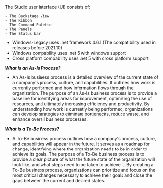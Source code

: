 The Studio user interface (UI) consists of: 

    - The Backstage View
    - The Ribbon
    - The Command Palette
    - The Panels
    - The Status bar


- Windows-Legacy uses .net framework 4.6.1.(The compatibility used in releases before 2021.10)
- Windows compability uses .net 5 with windows support
- Cross platform compability uses .net 5 with cross platform support 

***What is an As-Is Process?***

- An As-Is business process is a detailed overview of the current state of a company's process, culture, and capabilities. It outlines how work is currently performed and how information flows through the organization. The purpose of an As-Is business process is to provide a baseline for identifying areas for improvement, optimizing the use of resources, and ultimately increasing efficiency and productivity. By understanding how work is currently being performed, organizations can develop strategies to eliminate bottlenecks, reduce waste, and enhance overall business processes.

***What is a To-Be Process?***

- A To-Be business process outlines how a company's process, culture, and capabilities will appear in the future. It serves as a roadmap for change, identifying where the organization needs to be in order to achieve its goals. The purpose of a To-Be business process is to provide a clear picture of what the future state of the organization will look like, and what steps need to be taken to achieve it. By creating a To-Be business process, organizations can prioritize and focus on the most critical changes necessary to achieve their goals and close the gaps between the current and desired states.
